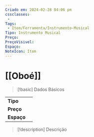 ```yaml
---
Criado em: 2024-02-28 04:06 pm
cssclasses:
 - 
Tags:
 - Item/Ferramenta/Instrumento-Musical
Tipo: Instrumento Musical
Preço: 
PreçoVisivel: 
Espaço: 
NoteIcon: Item
---
```

# [[Oboé]]

> [!basic] Dados Básicos
> 
|            |     |
| ---------- |:---:|
| **Tipo**   |     |
| **Preço**  |     |
| **Espaço** |     |
>
 
> [!description] Descrição
> 
>
